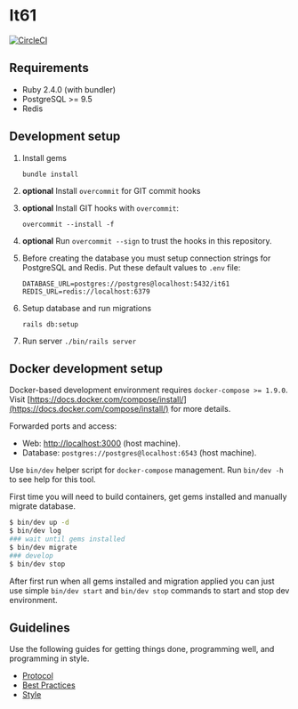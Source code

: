 # It61
[![CircleCI](https://circleci.com/gh/IT61/it61-rails.svg?style=svg)](https://circleci.com/gh/IT61/it61-rails)

## Requirements

- Ruby 2.4.0 (with bundler)
- PostgreSQL >= 9.5
- Redis

## Development setup

1. Install gems

    `bundle install`

2. **optional** Install `overcommit` for GIT commit hooks
3. **optional** Install GIT hooks with `overcommit`:

    ```
    overcommit --install -f
    ```

4. **optional** Run `overcommit --sign` to trust the hooks in this repository.
5. Before creating the database you must setup connection strings for PostgreSQL and Redis. Put these default values to `.env` file:

    ```
    DATABASE_URL=postgres://postgres@localhost:5432/it61
    REDIS_URL=redis://localhost:6379
    ```

6. Setup database and run migrations

    ```
    rails db:setup
    ```

7. Run server
    `./bin/rails server`

## Docker development setup

Docker-based development environment requires `docker-compose >= 1.9.0`.  
Visit [https://docs.docker.com/compose/install/](https://docs.docker.com/compose/install/) for more details.

Forwarded ports and access:

* Web: [http://localhost:3000](http://localhost:3000) (host machine).
* Database: `postgres://postgres@localhost:6543` (host machine).

Use `bin/dev` helper script for `docker-compose` management. Run `bin/dev -h` to see help for this tool.

First time you will need to build containers, get gems installed and manually migrate database.

```bash
$ bin/dev up -d
$ bin/dev log
### wait until gems installed
$ bin/dev migrate
### develop
$ bin/dev stop
```

After first run when all gems installed and migration applied you can just use simple `bin/dev start`
and `bin/dev stop` commands to start and stop dev environment.

## Guidelines

Use the following guides for getting things done, programming well, and
programming in style.

* [Protocol](http://github.com/thoughtbot/guides/blob/master/protocol)
* [Best Practices](http://github.com/thoughtbot/guides/blob/master/best-practices)
* [Style](http://github.com/thoughtbot/guides/blob/master/style)
